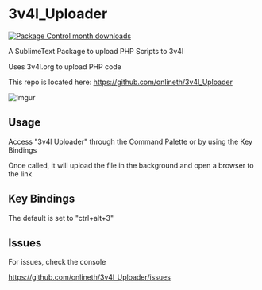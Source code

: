 # 3v4l_Uploader

[![Package Control month downloads](https://img.shields.io/packagecontrol/dt/3v4l%20Uploader.svg)](https://packagecontrol.io/packages/3v4l%20Uploader)

A SublimeText Package to upload PHP Scripts to 3v4l

Uses 3v4l.org to upload PHP code

This repo is located here:
https://github.com/onlineth/3v4l_Uploader

![Imgur](http://i.imgur.com/Q2YlcwK.gif)

Usage
-------------
Access "3v4l Uploader" through the Command Palette or by using the Key Bindings

Once called, it will upload the file in the background and open a browser to the link

Key Bindings
-------------
The default is set to "ctrl+alt+3"

Issues
-------------
For issues, check the console

https://github.com/onlineth/3v4l_Uploader/issues
